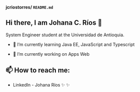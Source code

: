 **jcriostorres/ `README.md`** 

## Hi there, I am Johana C. Ríos 👋

System Engineer student at the Universidad de Antioquia.


- 🌱 I’m currently learning Java EE, JavaScript and Typescript 

- 🔭 I’m currently working on Apps Web


## 📫  How to reach me: 

- LinkedIn - Johana Ríos ✨ ✨



